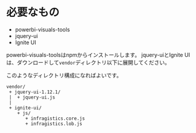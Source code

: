 # 必要なもの

* powerbi-visuals-tools
* jquery-ui
* Ignite UI

powerbi-visuals-toolsはnpmからインストールします。
jquery-uiとIgnite UIは、ダウンロードして`vendor`ディレクトリ以下に展開してください。

このようなディレクトリ構成になればよいです。

```
vendor/
 + jquery-ui-1.12.1/
 |  + jquery-ui.js
 |
 + ignite-ui/
    + js/
       + infragistics.core.js
       + infragistics.lob.js
```       
